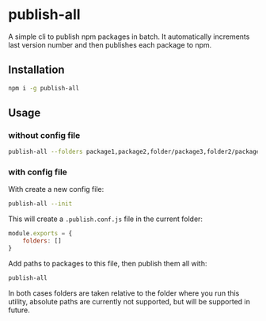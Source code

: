 # publish-all

A simple cli to publish npm packages in batch. It automatically increments last version number and then publishes each package to npm.

## Installation

```bash
npm i -g publish-all
```

## Usage

### without config file

```bash
publish-all --folders package1,package2,folder/package3,folder2/package4
```

### with config file

With create a new config file:

```bash
publish-all --init
```

This will create a `.publish.conf.js` file in the current folder:

```javascript
module.exports = {
    folders: []
}
```

Add paths to packages to this file, then publish them all with:

```bash
publish-all
```

In both cases folders are taken relative to the folder where you run this utility, absolute paths are currently not supported, but will be supported in future.
